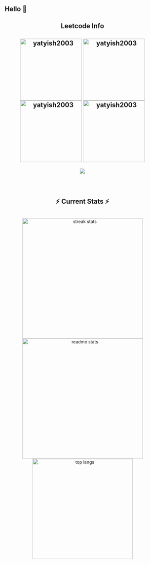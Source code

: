 ## Hello 👋

<div align="center"> 

<!--   <h2>🐍 Contributions 🐍</h2>
  <img alt="snake eating my contributions" src="https://raw.githubusercontent.com/salesp07/salesp07/output/github-contribution-grid-snake.svg" />
</div> -->

<h2 align="center">Leetcode Info<h2>  
<p align="center">
  <a href="https://leetcode.com/u/yatyish2003/" target="_blank"><img align="center" src="https://leetcode.com/static/images/badges/2024/gif/2024-02.gif" alt="yatyish2003" height="200" width="200" /></a>
  <a href="https://leetcode.com/u/yatyish2003/" target="_blank"><img align="center" src="https://leetcode.com/static/images/badges/2024/gif/2024-03.gif" alt="yatyish2003" height="200" width="200" /></a>
  <a href="https://leetcode.com/u/yatyish2003/" target="_blank"><img align="center" src="https://assets.leetcode.com/static_assets/marketing/2024-200.gif" alt="yatyish2003" height="200" width="200" /></a>
  <a href="https://leetcode.com/u/yatyish2003/" target="_blank"><img align="center" src="https://assets.leetcode.com/static_assets/marketing/2024-100.gif" alt="yatyish2003" height="200" width="200" /></a>
</p>
<p align="center">
  
  <img  align=top flex-grow=1 src="https://leetcard.jacoblin.cool/yatyish2003?theme=dark&font=Nunito&ext=heatmap" />  
</p>

<br/>
  <h2 align="center">⚡ Current Stats ⚡</h2>
<br>
<div align=center>
  <img width=390 src="https://streak-stats.demolab.com/?user=yatish2003&count_private=true&theme=react&border_radius=10" alt="streak stats"/>
  <img width=390 src="https://github-readme-stats.vercel.app/api?username=yatish2003&show_icons=true&theme=react&rank_icon=github&border_radius=10" alt="readme stats" />
  <img width=325 align="center" src="https://github-readme-stats.vercel.app/api/top-langs/?username=yatish2003&hide=HTML&langs_count=8&layout=compact&theme=react&border_radius=10&size_weight=0.5&count_weight=0.5&exclude_repo=github-readme-stats" alt="top langs" />
</div>

<br/>

